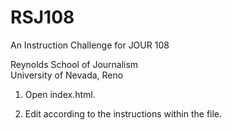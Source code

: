 # RSJ108
An Instruction Challenge for JOUR 108  

Reynolds School of Journalism  
University of Nevada, Reno


1. Open index.html.

2. Edit according to the instructions within the file.
